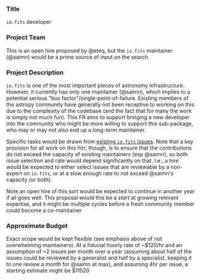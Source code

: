 ### Title
`io.fits` developer

### Project Team
This is an open hire proposed by @eteq, but the `io.fits` maintainer (@saimn) would be a prime source of input on the search.

### Project Description
`io.fits` is one of the most important pieces of astronomy infrastructure.  However, it currently has only one maintainer (@saimn), which implies to a potential serious "bus factor"/single-point-of-failure. Existing members of the astropy community have generally not been receptive to working on this due to the complexity of the codebase (and the fact that for many the work is simply not much fun). This FR aims to support bringing a new developer into the community who might be more willing to support this sub-package, who may or may not also end up a long-term maintainer.

Specific tasks would be drawn from [existing `io.fits` issues](https://github.com/astropy/astropy/issues?q=is%3Aopen+is%3Aissue+label%3Aio.fits). Note that a key provision for all work on this hirr, though, is to ensure that the contributions do not exceed the capacity of existing maintainers (esp @saimn), so both issue selection and rate would depend significantly on that. I.e., a hire would be expected to either select issues that are reviewable by a non-expert on `io.fits`, or at a slow enough rate to not exceed @saimn's capacity (or both).

Note an open hire of this sort would be expected to continue in another year if all goes well. This proposal would this be a *start* at growing relevant expertise, and it might be multiple cycles before a fresh community member could become a co-maintainer


### Approximate Budget
Exact scope would be kept flexible (see emphasis above of not overwhelming maintainers). At a fiducial hourly rate of ~$120/hr and an assumption of ~2 issues per month over a year (assuming about half of the issues could be reviewed by a generalist and half by a specialist, keeping it to one review a month for @saimn at max), and assuming 4hr per issue, a starting estimate might be $11520
